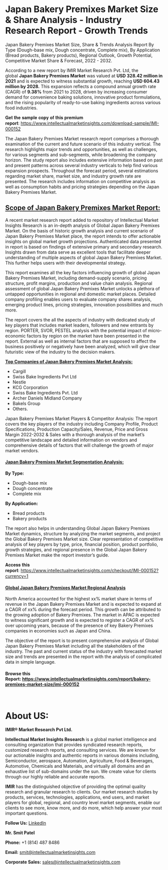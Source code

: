 <h1>Japan Bakery Premixes Market Size &amp; Share Analysis - Industry Research Report - Growth Trends</h1>
<p>Japan Bakery Premixes Market Size, Share &amp; Trends Analysis Report By Type (Dough-base mix, Dough concentrate, Complete mix), By Application (Bread products, Bakery products), Regional Outlook, Growth Potential, Competitive Market Share &amp; Forecast, 2022 - 2032.</p>
<p data-pm-slice="0 0 []">According to a new report by&nbsp;IMIR Market Research Pvt. Ltd,&nbsp;the global&nbsp;<strong>Japan Bakery Premixes Market</strong>&nbsp;was valued at&nbsp;<strong>USD 328.42 million in 2021</strong>&nbsp;and is expected to witness substantial growth, reaching&nbsp;<strong>USD 604.43 million by 2028.</strong>&nbsp;This expansion reflects a compound annual growth rate (CAGR) of&nbsp;<strong>9.38%</strong>&nbsp;from 2021 to 2028, driven by increasing consumer demand for convenience baking solutions, innovative product formulations, and the rising popularity of ready-to-use baking ingredients across various food industries.</p>
<p>𝐆𝐞𝐭 𝐭𝐡𝐞 𝐬𝐚𝐦𝐩𝐥𝐞 𝐜𝐨𝐩𝐲 𝐨𝐟 𝐭𝐡𝐢𝐬 𝐩𝐫𝐞𝐦𝐢𝐮𝐦 𝐫𝐞𝐩𝐨𝐫𝐭:&nbsp;<a href="https://www.intellectualmarketinsights.com/download-sample/IMI-000152">https://www.intellectualmarketinsights.com/download-sample/IMI-000152</a>&nbsp;</p>
<p>The Japan Bakery Premixes Market research report comprises a thorough examination of the current and future scenario of this industry vertical. The research highlights major trends and opportunities, as well as challenges, for various segments and sub-segments, while broadening the company horizon. The study report also includes extensive information based on past and present patterns across several industry verticals to help find various expansion prospects. Throughout the forecast period, several estimations regarding market share, market size, and industry growth rate are presented. The research includes information on competitive analysis as well as consumption habits and pricing strategies depending on the Japan Bakery Premixes Market.</p>
<h2><u>Scope of Japan Bakery Premixes Market Report:</u></h2>
<p>A recent market research report added to repository of Intellectual Market Insights Research is an in-depth analysis of Global Japan Bakery Premixes Market. On the basis of historic growth analysis and current scenario of Japan Bakery Premixes Market place, the report intends to offer actionable insights on global market growth projections. Authenticated data presented in report is based on findings of extensive primary and secondary research. Insights drawn from data serve as excellent tools that facilitate deeper understanding of multiple aspects of global Japan Bakery Premixes Market. This further helps users with their developmental strategy.</p>
<p>This report examines all the key factors influencing growth of global Japan Bakery Premixes Market, including demand-supply scenario, pricing structure, profit margins, production and value chain analysis. Regional assessment of global Japan Bakery Premixes Market unlocks a plethora of untapped opportunities in regional and domestic market places. Detailed company profiling enables users to evaluate company shares analysis, emerging product lines, pricing strategies, innovation possibilities and much more.</p>
<p>The report covers the all the aspects of industry with dedicated study of key players that includes market leaders, followers and new entrants by region. PORTER, SVOR, PESTEL analysis with the potential impact of micro-economic factors by region on the market have been presented in the report. External as well as internal factors that are supposed to affect the business positively or negatively have been analyzed, which will give clear futuristic view of the industry to the decision makers.</p>
<p><strong><u>Top Companies of Japan Bakery Premixes Market Analysis:</u></strong></p>
<ul>
<li>Cargill</li>
<li>Swiss Bake Ingredients Pvt Ltd</li>
<li>Nestle</li>
<li>KCG Corporation</li>
<li>Swiss Bake Ingredients Pvt. Ltd</li>
<li>Archer Daniels Midland Company</li>
<li>Bakels Group</li>
<li>Others.</li>
</ul>
<p>Japan Bakery Premixes Market Players &amp; Competitor Analysis: The report covers the key players of the industry including Company Profile, Product Specifications, Production Capacity/Sales, Revenue, Price and Gross Margin 2022-2032 &amp; Sales with a thorough analysis of the market&rsquo;s competitive landscape and detailed information on vendors and comprehensive details of factors that will challenge the growth of major market vendors.</p>
<h4><strong><u>Japan Bakery Premixes Market Segmentation Analysis:</u></strong></h4>
<p><strong>By Type:&nbsp;</strong></p>
<ul>
<li>Dough-base mix</li>
<li>Dough concentrate</li>
<li>Complete mix</li>
</ul>
<p><strong>By Application:&nbsp;</strong></p>
<ul>
<li>Bread products</li>
<li>Bakery products</li>
</ul>
<p>The report also helps in understanding Global Japan Bakery Premixes Market dynamics, structure by analyzing the market segments, and project the Global Bakery Premixes&nbsp;Market size. Clear representation of competitive analysis of key players by type, price, financial position, product portfolio, growth strategies, and regional presence in the Global Japan Bakery Premixes Market make the report investor&rsquo;s guide.</p>
<p>𝐀𝐜𝐜𝐞𝐬𝐬 𝐭𝐡𝐢𝐬 𝐫𝐞𝐩𝐨𝐫𝐭:&nbsp;<a href="https://www.intellectualmarketinsights.com/checkout/IMI-000152?currency=1">https://www.intellectualmarketinsights.com/checkout/IMI-000152?currency=1</a>&nbsp;</p>
<h4><strong><u>Global Japan Bakery Premixes Market Regional Analysis</u></strong></h4>
<p>North America accounted for the highest xx% market share in terms of revenue in the Japan Bakery Premixes Market and is expected to expand at a CAGR of xx% during the forecast period. This growth can be attributed to the growing adoption of Bakery Premixes. The market in APAC is expected to witness significant growth and is expected to register a CAGR of xx% over upcoming years, because of the presence of key Bakery Premixes companies in economies such as Japan and China.</p>
<p>The objective of the report is to present comprehensive analysis of Global Japan Bakery Premixes Market including all the stakeholders of the industry. The past and current status of the industry with forecasted market size and trends are presented in the report with the analysis of complicated data in simple language.</p>
<h4><strong>Browse this Report:&nbsp;<a href="https://www.intellectualmarketinsights.com/report/bakery-premixes-market-size/imi-000152">https://www.intellectualmarketinsights.com/report/bakery-premixes-market-size/imi-000152</a>&nbsp;</strong></h4>
<p>&nbsp;</p>
<h1>About US:</h1>
<p><strong>IMIR&reg; Market Research Pvt Ltd.</strong></p>
<p><strong>Intellectual Market Insights Research</strong> is a global market intelligence and consulting organization that provides syndicated research reports, customized research reports, and consulting services. We are known for our actionable insights and authentic reports in various domains including, Semiconductor, aerospace, Automation, Agriculture, Food &amp; Beverages, Automotive, Chemicals and Materials, and virtually all domains and an exhaustive list of sub-domains under the sun. We create value for clients through our highly reliable and accurate reports.</p>
<p><strong>IMIR</strong> has the distinguished objective of providing the optimal quality research and granular research to clients. Our market research studies by products, services, technologies, applications, end users, and market players for global, regional, and country level market segments, enable our clients to see more, know more, and do more, which help answer your most important questions.</p>
<p><strong>Follow Us:</strong> <a href="https://www.linkedin.com/company/imir-marketresearch/">LinkedIn</a></p>
<p><strong>Mr. Smit Patel</strong></p>
<p><strong>Phone:</strong> +1 (814) 487 8486</p>
<p><strong>Email:</strong> <a href="mailto:smit@intellectualmarketinsights.com">smit@intellectualmarketinsights.com</a></p>
<p><strong>Corporate Sales:</strong> <a href="mailto:sales@intellectualmarketinsights.com">sales@intellectualmarketinsights.com</a></p>
<div>&nbsp;</div>
